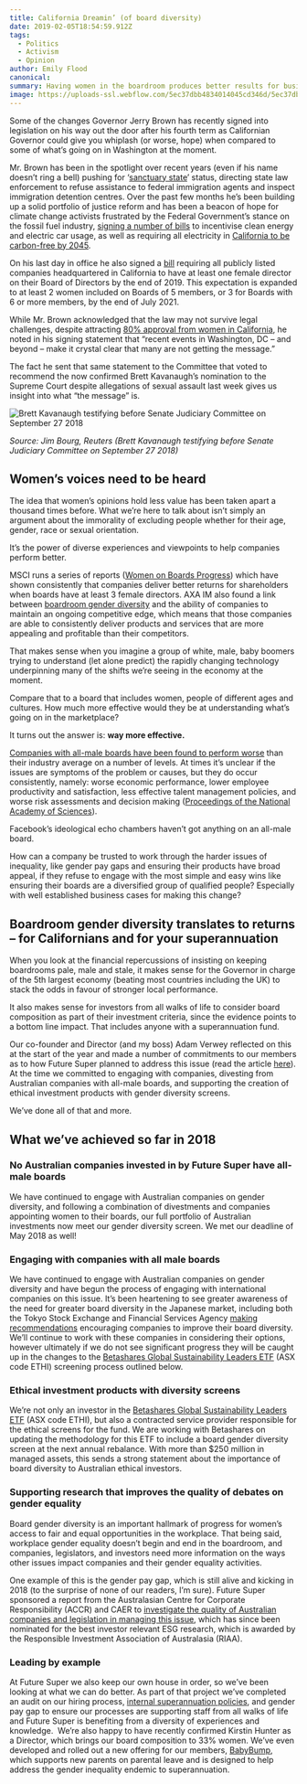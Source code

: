 ```yaml
---
title: California Dreamin’ (of board diversity)
date: 2019-02-05T18:54:59.912Z
tags: 
  - Politics
  - Activism
  - Opinion
author: Emily Flood
canonical: 
summary: Having women in the boardroom produces better results for businesses as well as women. It takes a company determined to thumb their nose at women to choose to maintain an all-male board even at a proven cost to their business performance. California has joined voices with ethics-led investors like Future Super in calling for a smarter and fairer boardroom.
image: https://uploads-ssl.webflow.com/5ec37dbb4834014045cd346d/5ec37dbc4834013312cd3da9_California%20Dreamin%E2%80%99%20(of%20board%20diversity)%20(1).png
---
```


Some of the changes Governor Jerry Brown has recently signed into legislation on his way out the door after his fourth term as Californian Governor could give you whiplash (or worse, hope) when compared to some of what’s going on in Washington at the moment.  

Mr. Brown has been in the spotlight over recent years (even if his name doesn’t ring a bell) pushing for ‘[sanctuary state](http://www.latimes.com/politics/la-pol-ca-sanctuary-law-ruling-20180705-story.html)’ status, directing state law enforcement to refuse assistance to federal immigration agents and inspect immigration detention centres. Over the past few months he’s been building up a solid portfolio of justice reform and has been a beacon of hope for climate change activists frustrated by the Federal Government’s stance on the fossil fuel industry, [signing a number of bills](https://www.nytimes.com/2018/10/01/us/governor-jerry-brown-california-last-bill-signing.html) to incentivise clean energy and electric car usage, as well as requiring all electricity in [California to be carbon-free by 2045](https://qz.com/1409065/californias-2018-legislative-blitzkrieg-delivered-its-most-ambitious-climate-policies-ever/).

On his last day in office he also signed a [bill](https://www.telegraph.co.uk/business/2018/10/01/california-becomes-first-us-state-require-public-companies-include/) requiring all publicly listed companies headquartered in California to have at least one female director on their Board of Directors by the end of 2019. This expectation is expanded to at least 2 women included on Boards of 5 members, or 3 for Boards with 6 or more members, by the end of July 2021.

While Mr. Brown acknowledged that the law may not survive legal challenges, despite attracting [80% approval from women in California](https://www.fastcompany.com/90245893/survey-80-of-women-support-californias-board-diversity-law), he noted in his signing statement that “recent events in Washington, DC – and beyond – make it crystal clear that many are not getting the message.”

The fact he sent that same statement to the Committee that voted to recommend the now confirmed Brett Kavanaugh’s nomination to the Supreme Court despite allegations of sexual assault last week gives us insight into what “the message” is._‍_

![Brett Kavanaugh testifying before Senate Judiciary Committee on September 27 2018](https://uploads-ssl.webflow.com/5ec37dbb4834014045cd346d/5ec37dbc483401237dcd3cfc_c855f854efc40437ce2a36021d49ecd5.jpg)

_Source: Jim Bourg, Reuters (Brett Kavanaugh testifying before Senate Judiciary Committee on September 27 2018)_  

Women’s voices need to be heard
-------------------------------

The idea that women’s opinions hold less value has been taken apart a thousand times before. What we’re here to talk about isn’t simply an argument about the immorality of excluding people whether for their age, gender, race or sexual orientation.

It’s the power of diverse experiences and viewpoints to help companies perform better.  

MSCI runs a series of reports ([Women on Boards Progress](https://www.msci.com/documents/10199/fd1f8228-cc07-4789-acee-3f9ed97ee8bb)) which have shown consistently that companies deliver better returns for shareholders when boards have at least 3 female directors. AXA IM also found a link between [boardroom gender diversity](https://www.axa-im.com/documents/23818/206774/180808+Rosenberg+equities+Does+diversity+provide+a+profitability+moat/12535ce3-1535-2a83-19eb-09f58e8d4de5) and the ability of companies to maintain an ongoing competitive edge, which means that those companies are able to consistently deliver products and services that are more appealing and profitable than their competitors.

That makes sense when you imagine a group of white, male, baby boomers trying to understand (let alone predict) the rapidly changing technology underpinning many of the shifts we’re seeing in the economy at the moment.

Compare that to a board that includes women, people of different ages and cultures. How much more effective would they be at understanding what’s going on in the marketplace?

It turns out the answer is: **way more effective.**

[Companies with all-male boards have been found to perform worse](https://assets.mckinsey.com/~/media/857F440109AA4D13A54D9C496D86ED58.ashx) than their industry average on a number of levels. At times it’s unclear if the issues are symptoms of the problem or causes, but they do occur consistently, namely: worse economic performance, lower employee productivity and satisfaction, less effective talent management policies, and worse risk assessments and decision making ([Proceedings of the National Academy of Sciences](http://www.pnas.org/content/101/46/16385)).

Facebook’s ideological echo chambers haven’t got anything on an all-male board.

How can a company be trusted to work through the harder issues of inequality, like gender pay gaps and ensuring their products have broad appeal, if they refuse to engage with the most simple and easy wins like ensuring their boards are a diversified group of qualified people? Especially with well established business cases for making this change?  

Boardroom gender diversity translates to returns – for Californians and for your superannuation
-----------------------------------------------------------------------------------------------

When you look at the financial repercussions of insisting on keeping boardrooms pale, male and stale, it makes sense for the Governor in charge of the 5th largest economy (beating most countries including the UK) to stack the odds in favour of stronger local performance.

It also makes sense for investors from all walks of life to consider board composition as part of their investment criteria, since the evidence points to a bottom line impact. That includes anyone with a superannuation fund.

Our co-founder and Director (and my boss) Adam Verwey reflected on this at the start of the year and made a number of commitments to our members as to how Future Super planned to address this issue (read the article [here](https://www.myfuturesuper.com.au/blog/divest-from-the-patriarchy-why-future-super-is-advocating-for-gender-diversity-in-the-boardroom)). At the time we committed to engaging with companies, divesting from Australian companies with all-male boards, and supporting the creation of ethical investment products with gender diversity screens.

We’ve done all of that and more.  

What we’ve achieved so far in 2018
----------------------------------

### No Australian companies invested in by Future Super have all-male boards

We have continued to engage with Australian companies on gender diversity, and following a combination of divestments and companies appointing women to their boards, our full portfolio of Australian investments now meet our gender diversity screen. We met our deadline of May 2018 as well!

### Engaging with companies with all male boards

We have continued to engage with Australian companies on gender diversity and have begun the process of engaging with international companies on this issue. It’s been heartening to see greater awareness of the need for greater board diversity in the Japanese market, including both the Tokyo Stock Exchange and Financial Services Agency [making recommendations](https://www.fsa.go.jp/en/refer/councils/follow-up/index.html) encouraging companies to improve their board diversity. We’ll continue to work with these companies in considering their options, however ultimately if we do not see significant progress they will be caught up in the changes to the [Betashares Global Sustainability Leaders ETF](https://www.betashares.com.au/fund/global-sustainability-leaders-etf/) (ASX code ETHI) screening process outlined below.

### Ethical investment products with diversity screens

We’re not only an investor in the [Betashares Global Sustainability Leaders ETF](https://www.betashares.com.au/fund/global-sustainability-leaders-etf/) (ASX code ETHI), but also a contracted service provider responsible for the ethical screens for the fund. We are working with Betashares on updating the methodology for this ETF to include a board gender diversity screen at the next annual rebalance. With more than $250 million in managed assets, this sends a strong statement about the importance of board diversity to Australian ethical investors.

### Supporting research that improves the quality of debates on gender equality

Board gender diversity is an important hallmark of progress for women’s access to fair and equal opportunities in the workplace. That being said, workplace gender equality doesn’t begin and end in the boardroom, and companies, legislators, and investors need more information on the ways other issues impact companies and their gender equality activities.

One example of this is the gender pay gap, which is still alive and kicking in 2018 (to the surprise of none of our readers, I’m sure). Future Super sponsored a report from the Australasian Centre for Corporate Responsibility (ACCR) and CAER to [investigate the quality of Australian companies and legislation in managing this issue](https://www.myfuturesuper.com.au/blog/gender-pay-gap-report-2018), which has since been nominated for the best investor relevant ESG research, which is awarded by the Responsible Investment Association of Australasia (RIAA).

### Leading by example

At Future Super we also keep our own house in order, so we’ve been looking at what we can do better. As part of that project we’ve completed an audit on our hiring process, [internal superannuation policies](https://www.betashares.com.au/fund/global-sustainability-leaders-etf/), and gender pay gap to ensure our processes are supporting staff from all walks of life and Future Super is benefiting from a diversity of experiences and knowledge.  We’re also happy to have recently confirmed Kirstin Hunter as a Director, which brings our board composition to 33% women. We’ve even developed and rolled out a new offering for our members, [BabyBump](https://www.myfuturesuper.com.au/babybump), which supports new parents on parental leave and is designed to help address the gender inequality endemic to superannuation.

